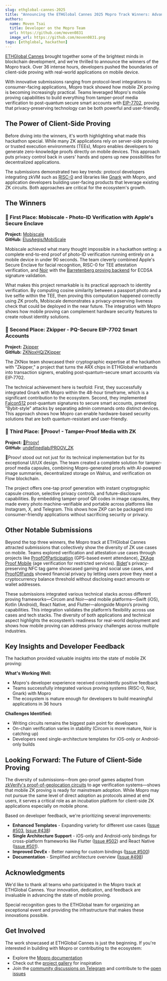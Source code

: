 ```yaml
---
slug: ethglobal-cannes-2025
title: "Announcing the ETHGlobal Cannes 2025 Mopro Track Winners: Advancing Mobile Proving"
authors:
  name: Moven Tsai
  title: Developer on the Mopro Team
  url: https://github.com/moven0831
  image_url: https://github.com/moven0831.png
tags: [ethglobal, hackathon]
---
```


[ETHGlobal Cannes](https://ethglobal.com/events/cannes) brought together some of the brightest minds in blockchain development, and we're thrilled to announce the winners of the Mopro track. Over 36 intense hours, developers pushed the boundaries of client-side proving with real-world applications on mobile device.

With innovative submissions ranging from protocol-level integrations to consumer-facing applications, Mopro track showed how mobile ZK proving is becoming increasingly practical. Teams leveraged Mopro's mobile proving capabilities to build everything from tamper-proof media verification to post-quantum secure smart accounts with [EIP-7702](https://eip7702.io/), proving that privacy-preserving technology can be both powerful and user-friendly.

## The Power of Client-Side Proving

Before diving into the winners, it's worth highlighting what made this hackathon special. While many ZK applications rely on server-side proving or trusted execution environments (TEEs), Mopro enables developers to generate zero-knowledge proofs directly on mobile devices. This approach puts privacy control back in users' hands and opens up new possibilities for decentralized applications.

The submissions demonstrated two key trends: protocol developers integrating zkVM such as [RISC-0](https://github.com/risc0/risc0) and libraries like [Gnark](https://github.com/Consensys/gnark) with Mopro, and application developers building user-facing products that leverage existing ZK circuits. Both approaches are critical for the ecosystem's growth.

## The Winners

### 🥇 First Place: Mobiscale - Photo-ID Verification with Apple's Secure Enclave

**Project:** [Mobiscale](https://ethglobal.com/showcase/mobiscale-n9vj6)  
**GitHub:** [ElusAegis/MobiScale](https://github.com/ElusAegis/MobiScale)

Mobiscale achieved what many thought impossible in a hackathon setting: a complete end-to-end proof of photo-ID verification running entirely on a mobile device in under 90 seconds. The team cleverly combined Apple's Secure Enclave for facial recognition, RISC-0 for TEE attestation verification, and [Noir](https://noir-lang.org/) with the [Barretenberg proving backend](https://github.com/AztecProtocol/aztec-packages/tree/master/barretenberg) for ECDSA signature validation.

What makes this project remarkable is its practical approach to identity verification. By computing cosine similarity between a passport photo and a live selfie within the TEE, then proving this computation happened correctly using ZK proofs, Mobiscale demonstrates a privacy-preserving liveness check that could be deployed in the near future. The integration with Mopro shows how mobile proving can complement hardware security features to create robust identity solutions.

### 🥈 Second Place: Zkipper - PQ-Secure EIP-7702 Smart Accounts

**Project:** [Zkipper](https://ethglobal.com/showcase/zkipper-czc3z)  
**GitHub:** [ZKNoxHQ/ZKipper](https://github.com/ZKNoxHQ/ZKipper)

The ZKNox team showcased their cryptographic expertise at the hackathon with "Zkipper," a project that turns the ARX chips in ETHGlobal wristbands into transaction signers, enabling post‑quantum–secure smart accounts via EIP‑7702.

The technical achievement here is twofold: First, they successfully integrated Gnark with Mopro within the 48-hour timeframe, which is a significant contribution to the ecosystem. Second, they implemented [Falcon512](https://falcon-sign.info/) post-quantum signatures to secure smart accounts, preventing "Bybit-style" attacks by separating admin commands onto distinct devices. This approach shows how Mopro can enable hardware-based security solutions that are both quantum-resistant and user-friendly.

### 🥉 Third Place: 👀Proov! - Tamper-Proof Media with ZK

**Project:** [👀Proov!](https://ethglobal.com/showcase/eyes-proov-at10u)  
**GitHub:** [undefinedlab/PROOV_ZK](https://github.com/undefinedlab/PROOV_ZK)

👀Proov! stood out not just for its technical implementation but for its exceptional UI/UX design. The team created a complete solution for tamper-proof media capsules, combining Mopro-generated proofs with AI-powered image summaries, decentralized storage on Walrus, and verification on Flow blockchain.

The project offers one-tap proof generation with instant cryptographic capsule creation, selective privacy controls, and future-disclosure capabilities. By embedding tamper-proof QR codes in image capsules, they made every photo machine-verifiable and portable across platforms like Instagram, X, and Telegram. This shows how ZKP can be packaged into consumer-friendly applications without sacrificing security or privacy.

## Other Notable Submissions

Beyond the top three winners, the Mopro track at ETHGlobal Cannes attracted submissions that collectively show the diversity of ZK use cases on mobile. Teams explored verification and attestation use cases through projects like [ProofOfParticipation](https://ethglobal.com/showcase/proofofparticipation-xca0a) (GPS-based event attendance), [ZKAge Proof Mobile](https://ethglobal.com/showcase/zkage-proof-mobile-2yroo) (age verification for restricted services). [Bidet](https://ethglobal.com/showcase/bidet-gdvtq)'s privacy-preserving NFC tag game showcased gaming and social use cases, and [ProofOfFunds](https://ethglobal.com/showcase/proofoffunds-zczod) showed financial privacy by letting users prove they meet a cryptocurrency balance threshold without disclosing exact amounts or wallet addresses.

These submissions integrated various technical stacks across different proving frameworks—Circom and Noir—and mobile platforms—Swift (iOS), Kotlin (Android), React Native, and Flutter—alongside Mopro’s proving capabilities. This integration validates the platform’s flexibility across use cases and tech stacks. The diversity of both applications and technical aspect highlights the ecosystem’s readiness for real-world deployment and shows how mobile proving can address privacy challenges across multiple industries.

## Key Insights and Developer Feedback

The hackathon provided valuable insights into the state of mobile ZK proving:

**What's Working Well:**
- Mopro's developer experience received consistently positive feedback
- Teams successfully integrated various proving systems (RISC-0, Noir, Gnark) with Mopro
- The ecosystem is mature enough for developers to build meaningful applications in 36 hours

**Challenges Identified:**
- Writing circuits remains the biggest pain point for developers
- On-chain verification varies in stability (Circom is more mature, Noir is catching up)
- Developers need single-architecture templates for iOS-only or Android-only builds

## Looking Forward: The Future of Client-Side Proving

The diversity of submissions—from geo-proof games adapted from [zkVerify's proof-of-geolocation circuits](https://github.com/zkVerify/explorations/tree/main/mopro-proof-of-geolocation/proof-of-geolocation) to age verification systems—shows that mobile ZK proving is ready for mainstream adoption. While Mopro may not pursue the same level of direct adoption as protocols aimed at end users, it serves a critical role as an incubation platform for client-side ZK applications especially on mobile phone.

Based on developer feedback, we're prioritizing several improvements:
- **Enhanced Templates** - Expanding variety for different use cases ([Issue #503](https://github.com/zkmopro/mopro/issues/503), [Issue #438](https://github.com/zkmopro/mopro/issues/438))
- **Single Architecture Support** - iOS-only and Android-only bindings for cross-platform frameworks like Flutter ([Issue #502](https://github.com/zkmopro/mopro/issues/502)) and React Native ([Issue #501](https://github.com/zkmopro/mopro/issues/501)).
- **Improved DevEx** - Better naming for custom bindings ([Issue #500](https://github.com/zkmopro/mopro/issues/500))
- **Documentation** - Simplified architecture overview ([Issue #498](https://github.com/zkmopro/mopro/issues/498))

## Acknowledgments

We'd like to thank all teams who participated in the Mopro track at ETHGlobal Cannes. Your innovation, dedication, and feedback are invaluable in advancing the state of mobile proving.

Special recognition goes to the ETHGlobal team for organizing an exceptional event and providing the infrastructure that makes these innovations possible.

## Get Involved

The work showcased at ETHGlobal Cannes is just the beginning. If you're interested in building with Mopro or contributing to the ecosystem:

- Explore the [Mopro documentation](https://zkmopro.org/docs)
- Check out the [project gallery](https://zkmopro.org/docs/projects) for inspiration
- Join the [community discussions on Telegram](https://t.me/zkmopro) and contribute to the [open issues](https://github.com/zkmopro/mopro/issues)
